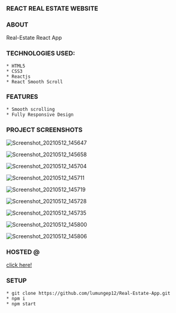 ### REACT REAL ESTATE WEBSITE

### ABOUT

Real-Estate React App

### TECHNOLOGIES USED:

    * HTML5
    * CSS3
    * Reactjs
    * React Smooth Scroll

### FEATURES

    * Smooth scrolling
    * Fully Responsive Design

### PROJECT SCREENSHOTS

![Screenshot_20210512_145647](https://user-images.githubusercontent.com/58906058/117970953-d2134f80-b318-11eb-89aa-132ff35cfe47.png)

![Screenshot_20210512_145658](https://user-images.githubusercontent.com/58906058/117971048-ece5c400-b318-11eb-856a-afb169683b2c.png)

![Screenshot_20210512_145704](https://user-images.githubusercontent.com/58906058/117971057-ef481e00-b318-11eb-8110-f55dd38c340e.png)

![Screenshot_20210512_145711](https://user-images.githubusercontent.com/58906058/117971065-f0794b00-b318-11eb-96a7-c682f7a04f05.png)

![Screenshot_20210512_145719](https://user-images.githubusercontent.com/58906058/117971069-f2430e80-b318-11eb-837a-08aff8839627.png)

![Screenshot_20210512_145728](https://user-images.githubusercontent.com/58906058/117971076-f4a56880-b318-11eb-82b8-674d25170e52.png)

![Screenshot_20210512_145735](https://user-images.githubusercontent.com/58906058/117971082-f5d69580-b318-11eb-9f5d-ec50b6d5480a.png)

![Screenshot_20210512_145800](https://user-images.githubusercontent.com/58906058/117971090-f7a05900-b318-11eb-89b4-2afbd6ecaa21.png)

![Screenshot_20210512_145806](https://user-images.githubusercontent.com/58906058/117971096-f96a1c80-b318-11eb-8692-b454dc73da22.png)

### HOSTED @

[click here!](https://lumunge.github.io/Real-Estate-Website/)

### SETUP

    * git clone https://github.com/lumungep12/Real-Estate-App.git
    * npm i
    * npm start
